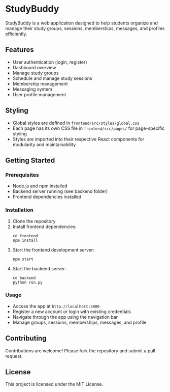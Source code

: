 # StudyBuddy

StudyBuddy is a web application designed to help students organize and manage their study groups, sessions, memberships, messages, and profiles efficiently.

## Features

- User authentication (login, register)
- Dashboard overview
- Manage study groups
- Schedule and manage study sessions
- Membership management
- Messaging system
- User profile management

## Styling

- Global styles are defined in `frontend/src/styles/global.css`
- Each page has its own CSS file in `frontend/src/pages/` for page-specific styling
- Styles are imported into their respective React components for modularity and maintainability

## Getting Started

### Prerequisites

- Node.js and npm installed
- Backend server running (see backend folder)
- Frontend dependencies installed

### Installation

1. Clone the repository
2. Install frontend dependencies:
   ```
   cd frontend
   npm install
   ```
3. Start the frontend development server:
   ```
   npm start
   ```
4. Start the backend server:
   ```
   cd backend
   python run.py
   ```

### Usage

- Access the app at `http://localhost:3000`
- Register a new account or login with existing credentials
- Navigate through the app using the navigation bar
- Manage groups, sessions, memberships, messages, and profile

## Contributing

Contributions are welcome! Please fork the repository and submit a pull request.

## License

This project is licensed under the MIT License.
